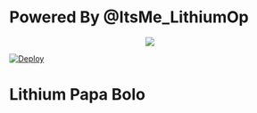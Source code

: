 # Powered By @ItsMe_LithiumOp


<p align="center">
  <img src="https://telegra.ph/file/7cc7870ce754c2e7747a6.jpg">
</p>

[![Deploy](https://www.herokucdn.com/deploy/button.svg)](https://dashboard.heroku.com/new?template=https%3A%2F%2Fgithub.com%2FLithiumop30%2FLithium-Spam)

# Lithium Papa Bolo 
